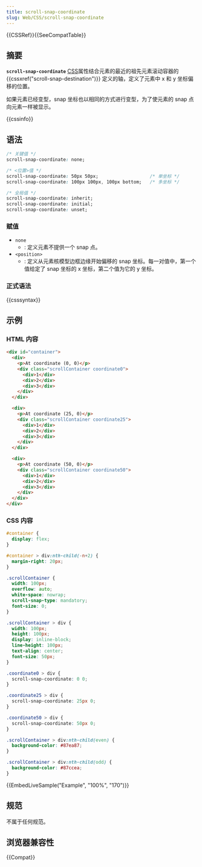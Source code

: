 ```yaml
---
title: scroll-snap-coordinate
slug: Web/CSS/scroll-snap-coordinate
---
```

{{CSSRef}}{{SeeCompatTable}}

## 摘要

**`scroll-snap-coordinate`** [CSS](/zh-CN/docs/Web/CSS)属性结合元素的最近的祖先元素滚动容器的{{cssxref("scroll-snap-destination")}} 定义的轴，定义了元素中 x 和 y 坐标偏移的位置。

如果元素已经变型，snap 坐标也以相同的方式进行变型，为了使元素的 snap 点向元素一样被显示。

{{cssinfo}}

## 语法

```css
/* 关键值 */
scroll-snap-coordinate: none;

/* <位置>值 */
scroll-snap-coordinate: 50px 50px;                   /* 单坐标 */
scroll-snap-coordinate: 100px 100px, 100px bottom;   /* 多坐标 */

/* 全局值 */
scroll-snap-coordinate: inherit;
scroll-snap-coordinate: initial;
scroll-snap-coordinate: unset;
```

### 赋值

- `none`
  - : 定义元素不提供一个 snap 点。
- `<position>`
  - : 定义从元素核模型边框边缘开始偏移的 snap 坐标。每一对值中，第一个值给定了 snap 坐标的 x 坐标，第二个值为它的 y 坐标。

### 正式语法

{{csssyntax}}

## 示例

### HTML 内容

```html
<div id="container">
  <div>
    <p>At coordinate (0, 0)</p>
    <div class="scrollContainer coordinate0">
      <div>1</div>
      <div>2</div>
      <div>3</div>
    </div>
  </div>

  <div>
    <p>At coordinate (25, 0)</p>
    <div class="scrollContainer coordinate25">
      <div>1</div>
      <div>2</div>
      <div>3</div>
    </div>
  </div>

  <div>
    <p>At coordinate (50, 0)</p>
    <div class="scrollContainer coordinate50">
      <div>1</div>
      <div>2</div>
      <div>3</div>
    </div>
  </div>
</div>
```

### CSS 内容

```css
#container {
  display: flex;
}

#container > div:nth-child(-n+2) {
  margin-right: 20px;
}

.scrollContainer {
  width: 100px;
  overflow: auto;
  white-space: nowrap;
  scroll-snap-type: mandatory;
  font-size: 0;
}

.scrollContainer > div {
  width: 100px;
  height: 100px;
  display: inline-block;
  line-height: 100px;
  text-align: center;
  font-size: 50px;
}

.coordinate0 > div {
  scroll-snap-coordinate: 0 0;
}

.coordinate25 > div {
  scroll-snap-coordinate: 25px 0;
}

.coordinate50 > div {
  scroll-snap-coordinate: 50px 0;
}

.scrollContainer > div:nth-child(even) {
  background-color: #87ea87;
}

.scrollContainer > div:nth-child(odd) {
  background-color: #87ccea;
}
```

{{EmbedLiveSample("Example", "100%", "170")}}

## 规范

不属于任何规范。

## 浏览器兼容性

{{Compat}}
